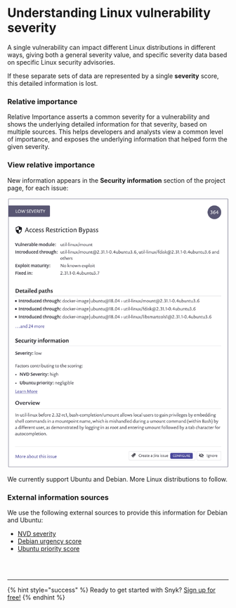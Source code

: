 # Understanding Linux vulnerability severity

A single vulnerability can impact different Linux distributions in different ways, giving both a general severity value, and specific severity data based on specific Linux security advisories.

If these separate sets of data are represented by a single **severity** score, this detailed information is lost.

### Relative importance

Relative Importance asserts a common severity for a vulnerability and shows the underlying detailed information for that severity, based on multiple sources. This helps developers and analysts view a common level of importance, and exposes the underlying information that helped form the given severity.

### View relative importance

New information appears in the **Security information** section of the project page, for each issue:

![](../../.gitbook/assets/image-4-%20%281%29%20%281%29%20%283%29%20%283%29%20%281%29.png)

We currently support Ubuntu and Debian. More Linux distributions to follow.

### External information sources

We use the following external sources to provide this information for Debian and Ubuntu:

* [NVD severity](https://nvd.nist.gov/vuln)
* [Debian urgency score](https://security-team.debian.org/security_tracker.html#severity-levels)
* [Ubuntu priority score](https://people.canonical.com/~ubuntu-security/cve/priority.html)

 
<br><br><hr>

{% hint style="success" %}
Ready to get started with Snyk? [Sign up for free!](https://snyk.io/login?cta=sign-up&loc=footer&page=support_docs_page)
{% endhint %}